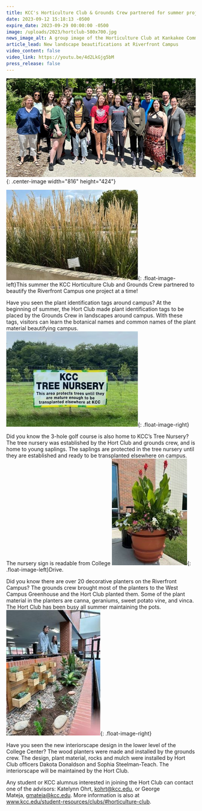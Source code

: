 ```yaml
---
title: KCC's Horticulture Club & Grounds Crew partnered for summer projects
date: 2023-09-12 15:18:13 -0500
expire_date: 2023-09-29 00:00:00 -0500
image: /uploads/2023/hortclub-580x700.jpg
news_image_alt: A group image of the Horticulture Club at Kankakee Community College
article_lead: New landscape beautifications at Riverfront Campus
video_content: false
video_link: https://youtu.be/4d2LkGjg5bM
press_release: false
---
```

![Kankakee Community College's Horticulture Club](/uploads/2023/hortclub-2.jpg "Kankakee Community College's Horticulture Club"){: .center-image width="816" height="424"}

![Plant identification tags on Kankakee Community College Riverfront Campus](/uploads/2023/hortclub-350x240.jpg "Plant identification tags on Kankakee Community College Riverfront Campus"){: .float-image-left}This summer the KCC Horticulture Club and Grounds Crew partnered to beautify the Riverfront Campus one project at a time!

Have you seen the plant identification tags around campus? At the beginning of summer, the Hort Club made plant identification tags to be placed by the Grounds Crew in landscapes around campus. With these tags, visitors can learn the botanical names and common names of the plant material beautifying campus.![Tree nursery sign at Kankakee Community College Riverfront Campus](/uploads/2023/hortclub-350x253.jpg "Tree nursery sign at Kankakee Community College Riverfront Campus"){: .float-image-right}

Did you know the 3-hole golf course is also home to KCC’s Tree Nursery? The tree nursery was established by the Hort Club and grounds crew, and is home to young saplings. The saplings are protected in the tree nursery until they are established and ready to be transplanted elsewhere on campus. The nursery sign is readable from College ![Decorative planter at Kankakee Community College Riverfront Campus](/uploads/2023/hortclub-200x283.jpg "Decorative planter at Kankakee Community College Riverfront Campus"){: .float-image-left}Drive.

Did you know there are over 20 decorative planters on the Riverfront Campus? The grounds crew brought most of the planters to the West Campus Greenhouse and the Hort Club planted them. Some of the plant material in the planters are canna, geraniums, sweet potato vine, and vinca. The Hort Club has been busy all summer maintaining the pots.![Hort Club officers Dakota Donaldson and Sophia Steelman-Teach pose with interiorscape at Kankakee Community College Riverfront Campus](/uploads/2023/hortclub-200x333.jpg "Hort Club officers Dakota Donaldson and Sophia Steelman-Teach pose with interiorscape at Kankakee Community College Riverfront Campus"){: .float-image-right}

Have you seen the new interiorscape design in the lower level of the College Center? The wood planters were made and installed by the grounds crew. The design, plant material, rocks and mulch were installed by Hort Club officers Dakota Donaldson and Sophia Steelman-Teach. The interiorscape will be maintained by the Hort Club.

Any student or KCC alumnus interested in joining the Hort Club can contact one of the advisors: Katelynn Ohrt,&nbsp;[kohrt@kcc.edu](mailto:kohrt@kcc.edu), or George Mateja,&nbsp;[gmateja@kcc.edu](mailto:gmateja@kcc.edu). More information is also at www.kcc.edu/student-resources/clubs/#horticulture-club.